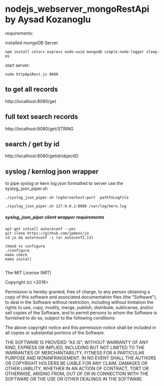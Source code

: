 # nodejs_webserver_mongoRestApi by Aysad Kozanoglu

requirements:

installed mongoDB Server 

```
npm install colors express node-uuid mongodb simple-node-logger sleep-ms 

```


start server:

```
node httpApiRest.js 8080

```
## to get all records
http://localhost:8080/get

## full text search records
http://localhost:8080/get/STRING

## search / get by id
http://localhost:8080/getid/objectID

## syslog / kernlog json wrapper 
to pipe syslog or kern log json formatted to server use the syslog_json_piper.sh
```
./syslog_json_piper.sh logServerhost:port  pathToLogFile

```


```
./syslog_json_piper.sh 127.0.0.1:8080 /var/log/kern.log

```


##### syslog_json_piper client wrapper requirements

```
apt-get intsall autoreconf --yes
git clone https://github.com/jpmens/jo
cd jo && autoreconf -i (or autoconf2.13)

chmod +x configure
./configure
make check
make install


```




The MIT License (MIT)

Copyright (c) <2016> <copyright Aysad Kozanoglu>

Permission is hereby granted, free of charge, to any person obtaining a copy of this software and associated documentation files (the "Software"), to deal in the Software without restriction, including without limitation the rights to use, copy, modify, merge, publish, distribute, sublicense, and/or sell copies of the Software, and to permit persons to whom the Software is furnished to do so, subject to the following conditions:

The above copyright notice and this permission notice shall be included in all copies or substantial portions of the Software.

THE SOFTWARE IS PROVIDED "AS IS", WITHOUT WARRANTY OF ANY KIND, EXPRESS OR IMPLIED, INCLUDING BUT NOT LIMITED TO THE WARRANTIES OF MERCHANTABILITY, FITNESS FOR A PARTICULAR PURPOSE AND NONINFRINGEMENT. IN NO EVENT SHALL THE AUTHORS OR COPYRIGHT HOLDERS BE LIABLE FOR ANY CLAIM, DAMAGES OR OTHER LIABILITY, WHETHER IN AN ACTION OF CONTRACT, TORT OR OTHERWISE, ARISING FROM, OUT OF OR IN CONNECTION WITH THE SOFTWARE OR THE USE OR OTHER DEALINGS IN THE SOFTWARE.
